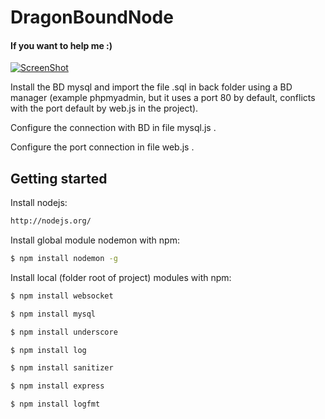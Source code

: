 DragonBoundNode
===============

#### If you want to help me :)
  [![ScreenShot](https://www.paypalobjects.com/en_US/i/btn/btn_donate_LG.gif)](http://tinyurl.com/DonationX)

Install the BD mysql and import the file .sql in back folder using a BD manager (example phpmyadmin, but it uses a port 80 by default, conflicts with the port default by web.js in the project).

Configure the connection with BD in file mysql.js .

Configure the port connection in file web.js .

## Getting started
Install nodejs:
```sh
http://nodejs.org/
```
Install global module nodemon with npm:
```sh
$ npm install nodemon -g
```
Install local (folder root of project) modules with npm:
```sh
$ npm install websocket
```
```sh
$ npm install mysql
```
```sh
$ npm install underscore
```
```sh
$ npm install log
```
```sh
$ npm install sanitizer
```
```sh
$ npm install express
```
```sh
$ npm install logfmt
```
